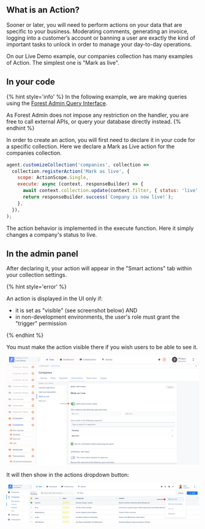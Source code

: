 ## What is an Action?

Sooner or later, you will need to perform actions on your data that are specific to your business. Moderating comments, generating an invoice, logging into a customer’s account or banning a user are exactly the kind of important tasks to unlock in order to manage your day-to-day operations.

On our Live Demo example, our companies collection has many examples of Action. The simplest one is "Mark as live".

## In your code

{% hint style='info' %}
In the following example, we are making queries using the [Forest Admin Query Interface](../under-the-hood/queries/README.md).

As Forest Admin does not impose any restriction on the handler, you are free to call external APIs, or query your database directly instead.
{% endhint %}

In order to create an action, you will first need to declare it in your code for a specific collection. Here we declare a Mark as Live action for the companies collection.

```javascript
agent.customizeCollection('companies', collection =>
  collection.registerAction('Mark as live', {
    scope: ActionScope.Single,
    execute: async (context, responseBuilder) => {
      await context.collection.update(context.filter, { status: 'live' });
      return responseBuilder.success(`Company is now live!`);
    },
  }),
);
```

The action behavior is implemented in the execute function. Here it simply changes a company's status to live.

## In the admin panel

After declaring it, your action will appear in the "Smart actions" tab within your collection settings.

{% hint style='error' %}

An action is displayed in the UI only if:

- it is set as "visible" (see screenshot below)
  AND
- in non-development environments, the user's role must grant the "trigger" permission

{% endhint %}

You must make the action visible there if you wish users to be able to see it.

![](../../assets/actions-visibility.png)

It will then show in the actions dropdown button:

![](../../assets/actions-dropdown.png)
